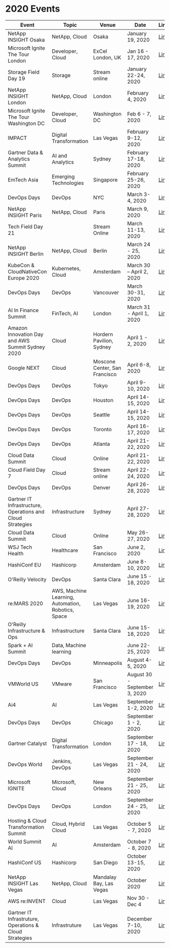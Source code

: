 # 2020 Events

Event | Topic | Venue | Date | Link
-|-|-|-|-
NetApp INSIGHT Osaka | NetApp, Cloud | Osaka | January 19, 2020 | [Link](https://insight.netapp.com)
Microsoft Ignite The Tour London | Developer, Cloud | ExCel London, UK | Jan 16 - 17, 2020 | [Link](https://www.microsoft.com/en-us/ignite-the-tour)
Storage Field Day 19 | Storage | Stream online | January 22-24, 2020 | [Link](https://techfieldday.com/event/sfd19/)
NetApp INSIGHT London | NetApp, Cloud | London | February 4, 2020 | [Link](https://insight.netapp.com)
Microsoft Ignite The Tour Washington DC | Developer, Cloud | Washington DC | Feb 6 - 7, 2020 | [Link](https://www.microsoft.com/en-us/ignite-the-tour)
IMPACT | Digital Transformation | Las Vegas | February 9-12, 2020 | [Link](https://cmgimpact.com/)
Gartner Data & Analytics Summit | AI and Analytics | Sydney | February 17-18, 2020 | [Link](https://www.gartner.com/en/conferences/apac/data-analytics-australia)
EmTech Asia | Emerging Technologies | Singapore | February 25-26, 2020 | [Link](https://emtechasia.com/)
DevOps Days | DevOps | NYC | March 3-4, 2020 | [Link](https://devopsdays.org/events/2020-new-york-city/welcome/)
NetApp INSIGHT Paris | NetApp, Cloud | Paris | March 9, 2020 | [Link](https://insight.netapp.com)
Tech Field Day 21 | | Stream Online | March 11-13, 2020 | [Link](https://techfieldday.com)
NetApp INSIGHT Berlin | NetApp, Cloud | Berlin | March 24 - 25, 2020 | [Link](https://insight.netapp.com)
KubeCon & CloudNativeCon Europe 2020 | Kubernetes, Cloud | Amsterdam | March 30 – April 2, 2020 | [Link](https://events.linuxfoundation.org/events/kubecon-cloudnativecon-europe-2020/)
DevOps Days | DevOps | Vancouver | March 30-31, 2020 | [Link](https://devopsdays.org/events/2020-vancouver/welcome/)
AI In Finance Summit | FinTech, AI | London | March 31 - April 1, 2020 | [Link](https://www.re-work.co/events/deep-learning-in-finance-summit-london-2020)
Amazon Innovation Day and AWS Summit Sydney 2020 | Cloud | Hordern Pavilion, Sydney | April 1 - 2, 2020 | [Link](https://aws.amazon.com/events/summits/sydney/)
Google NEXT | Cloud | Moscone Center, San Francisco | April 6-8, 2020 | [Link](https://cloud.withgoogle.com/next/sf/)
DevOps Days | DevOps | Tokyo | April 9-10, 2020 | [Link](https://devopsdays.org/events/2020-tokyo/welcome/)
DevOps Days | DevOps | Houston | April 14-15, 2020 | [Link](https://devopsdays.org/events/2020-houston/welcome/)
DevOps Days | DevOps | Seattle | April 14-15, 2020 | [Link](https://devopsdays.org/events/2020-seattle/welcome/)
DevOps Days | DevOps | Toronto | April 16-17, 2020 | [Link](https://devopsdays.org/events/2020-toronto/welcome/)
DevOps Days | DevOps | Atlanta | April 21-22, 2020 | [Link](https://devopsdays.org/events/2020-atlanta/welcome/)
Cloud Data Summit | Cloud | Online | April 21-22, 2020 | [Link](https://www.clouddatasummit.com/)
Cloud Field Day 7 | Cloud | Stream online | April 22-24, 2020 | [Link](https://techfieldday.com)
DevOps Days | DevOps | Denver | April 26-28, 2020 | [Link](https://devopsdays.org/events/2020-denver/welcome/)
Gartner IT Infrastructure, Operations and Cloud Strategies | Infrastructure | Sydney | April 27-28, 2020 | [Link](https://www.gartner.com/en/conferences/apac/infrastructure-operations-cloud-australia)
Cloud Data Summit | Cloud | Online | May 26-27, 2020 | [Link](https://www.clouddatasummit.com/)
WSJ Tech Health | Healthcare | San Francisco | June 2, 2020 | [Link](https://wsjtechhealth.wsj.com/)
HashiConf EU | Hashicorp | Amsterdam | June 8-10, 2020 | [Link](https://hashiconf.com/eu)
O'Reilly Velocity | DevOps | Santa Clara | June 15 - 18, 2020 | [Link](https://conferences.oreilly.com/velocity)
re:MARS 2020 | AWS, Machine Learning, Automation, Robotics, Space | Las Vegas | June 16-19, 2020 | [Link](remars.amazonevents.com)
O'Reilly Infrastructure & Ops | Infrastructure | Santa Clara | June 15-18, 2020 | [Link](https://conferences.oreilly.com/infrastructure-ops/io-ca)
Spark + AI Summit | Data, Machine learning | | June 22-25, 2020 | [Link](https://databricks.com/sparkaisummit/north-america)
DevOps Days | DevOps | Minneapolis | August 4-5, 2020 | [Link](https://devopsdays.org/events/2020-minneapolis/welcome/)
VMWorld US | VMware | San Francisco | August 30 - September 3, 2020 | [Link](https://www.vmworld.com/en/us/index.html)
Ai4 | AI | Las Vegas | September 1-2, 2020 | [Link](https://ai4.io/)
DevOps Days | DevOps | Chicago | September 1 - 2, 2020 | [Link](https://devopsdays.org/events/2020-chicago/welcome/)
Gartner Catalyst | Digital Transformation | London | September 17 - 18, 2020 | [Link](https://www.gartner.com/en/conferences/emea/catalyst-uk)
DevOps World | Jenkins, DevOps | Las Vegas | September 21 - 24, 2020 | [Link](https://www.cloudbees.com/devops-world)
Microsoft IGNITE | Microsoft, Cloud | New Orleans | September 21 - 25, 2020 | [Link](https://www.microsoft.com/en-us/ignite)
DevOps Days | DevOps | London | September 24 - 25, 2020 | [Link](https://devopsdays.org/events/2020-london/welcome/)
Hosting & Cloud Transformation Summit | Cloud, Hybrid Cloud | Las Vegas | October 5 - 7, 2020 | [Link](https://www.451research-hcts.com/)
World Summit AI | AI | Amsterdam | October 7 - 8, 2020 | [Link](https://worldsummit.ai/)
HashiConf US | Hashicorp | San Diego | October 13-15, 2020 | [Link](https://hashiconf.com/us)
NetApp INSIGHT Las Vegas | NetApp, Cloud | Mandalay Bay, Las Vegas | October 2020 | [Link](https://insight.netapp.com)
AWS re:INVENT | Cloud | Las Vegas | Nov 30 - Dec 4 | [Link](https://reinvent.awsevents.com/)
Gartner IT Infrastruture, Operations & Cloud Strategies | Infrastruture | Las Vegas | December 7-10, 2020 | [Link](https://www.gartner.com/en/conferences/na/infrastructure-operations-cloud-us)
